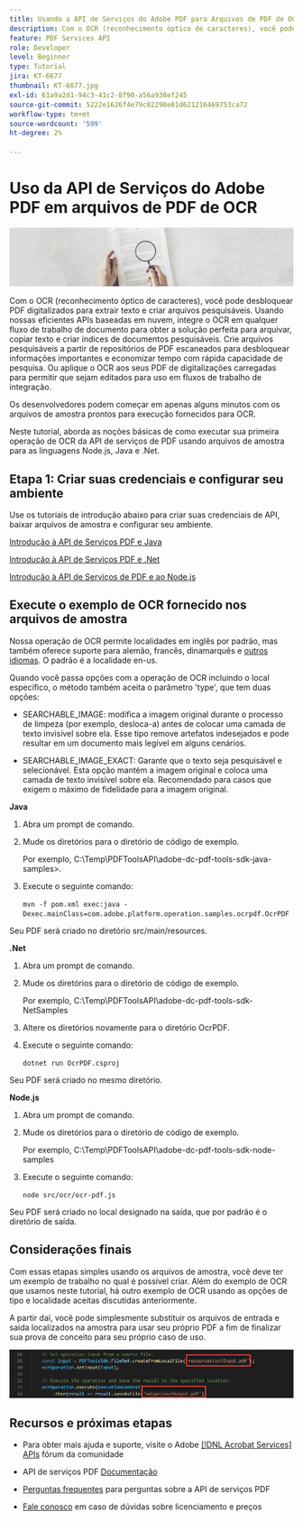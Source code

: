 ```yaml
---
title: Usando a API de Serviços do Adobe PDF para Arquivos de PDF de OCR
description: Com o OCR (reconhecimento óptico de caracteres), você pode desbloquear PDF digitalizados para extrair texto e criar arquivos pesquisáveis
feature: PDF Services API
role: Developer
level: Beginner
type: Tutorial
jira: KT-6677
thumbnail: KT-6677.jpg
exl-id: 61a9a2d1-94c3-41c2-8f90-a56a938ef245
source-git-commit: 5222e1626f4e79c02298e81d621216469753ca72
workflow-type: tm+mt
source-wordcount: '599'
ht-degree: 2%

---
```


# Uso da API de Serviços do Adobe PDF em arquivos de PDF de OCR

![Criar imagem principal do PDF](assets/OCR_hero.jpg)

Com o OCR (reconhecimento óptico de caracteres), você pode desbloquear PDF digitalizados para extrair texto e criar arquivos pesquisáveis. Usando nossas eficientes APIs baseadas em nuvem, integre o OCR em qualquer fluxo de trabalho de documento para obter a solução perfeita para arquivar, copiar texto e criar índices de documentos pesquisáveis. Crie arquivos pesquisáveis a partir de repositórios de PDF escaneados para desbloquear informações importantes e economizar tempo com rápida capacidade de pesquisa. Ou aplique o OCR aos seus PDF de digitalizações carregadas para permitir que sejam editados para uso em fluxos de trabalho de integração.

Os desenvolvedores podem começar em apenas alguns minutos com os arquivos de amostra prontos para execução fornecidos para OCR.

Neste tutorial, aborda as noções básicas de como executar sua primeira operação de OCR da API de serviços de PDF usando arquivos de amostra para as linguagens Node.js, Java e .Net.

## Etapa 1: Criar suas credenciais e configurar seu ambiente

Use os tutoriais de introdução abaixo para criar suas credenciais de API, baixar arquivos de amostra e configurar seu ambiente.

[Introdução à API de Serviços PDF e Java](gettingstartedjava.md)

[Introdução à API de Serviços PDF e .Net](gettingstartednet.md)

[Introdução à API de Serviços de PDF e ao Node.js](createpdffromhtml.md)

## Execute o exemplo de OCR fornecido nos arquivos de amostra

Nossa operação de OCR permite localidades em inglês por padrão, mas também oferece suporte para alemão, francês, dinamarquês e [outros idiomas](https://opensource.adobe.com/pdftools-sdk-docs/release/latest/howtos.html#ocr-with-explicit-language). O padrão é a localidade en-us.

Quando você passa opções com a operação de OCR incluindo o local específico, o método também aceita o parâmetro &#39;type&#39;, que tem duas opções:

* SEARCHABLE_IMAGE: modifica a imagem original durante o processo de limpeza (por exemplo, desloca-a) antes de colocar uma camada de texto invisível sobre ela. Esse tipo remove artefatos indesejados e pode resultar em um documento mais legível em alguns cenários.

* SEARCHABLE_IMAGE_EXACT: Garante que o texto seja pesquisável e selecionável. Esta opção mantém a imagem original e coloca uma camada de texto invisível sobre ela. Recomendado para casos que exigem o máximo de fidelidade para a imagem original.

**Java**

1. Abra um prompt de comando.

1. Mude os diretórios para o diretório de código de exemplo.

   Por exemplo, C:\Temp\PDFToolsAPI\adobe-dc-pdf-tools-sdk-java-samples>.

1. Execute o seguinte comando:

   `mvn -f pom.xml exec:java -Dexec.mainClass=com.adobe.platform.operation.samples.ocrpdf.OcrPDF`

Seu PDF será criado no diretório src/main/resources.

**.Net**

1. Abra um prompt de comando.

1. Mude os diretórios para o diretório de código de exemplo.

   Por exemplo, C:\Temp\PDFToolsAPI\adobe-dc-pdf-tools-sdk-NetSamples

1. Altere os diretórios novamente para o diretório OcrPDF.

1. Execute o seguinte comando:

   `dotnet run OcrPDF.csproj`

Seu PDF será criado no mesmo diretório.

**Node.js**

1. Abra um prompt de comando.

1. Mude os diretórios para o diretório de código de exemplo.

   Por exemplo, C:\Temp\PDFToolsAPI\adobe-dc-pdf-tools-sdk-node-samples

1. Execute o seguinte comando:

   `node src/ocr/ocr-pdf.js`

Seu PDF será criado no local designado na saída, que por padrão é o diretório de saída.

## Considerações finais

Com essas etapas simples usando os arquivos de amostra, você deve ter um exemplo de trabalho no qual é possível criar. Além do exemplo de OCR que usamos neste tutorial, há outro exemplo de OCR usando as opções de tipo e localidade aceitas discutidas anteriormente.

A partir daí, você pode simplesmente substituir os arquivos de entrada e saída localizados na amostra para usar seu próprio PDF a fim de finalizar sua prova de conceito para seu próprio caso de uso.

![Prova de conceito](assets/OCR_poc.png)

## Recursos e próximas etapas

* Para obter mais ajuda e suporte, visite o Adobe [[!DNL Acrobat Services] APIs](https://community.adobe.com/t5/document-cloud-sdk/bd-p/Document-Cloud-SDK?page=1&amp;sort=latest_replies&amp;filter=all) fórum da comunidade

* API de serviços PDF [Documentação](https://www.adobe.com/go/pdftoolsapi_doc)

* [Perguntas frequentes](https://community.adobe.com/t5/document-cloud-sdk/faq-for-document-services-pdf-tools-api/m-p/10726197) para perguntas sobre a API de serviços PDF

* [Fale conosco](https://www.adobe.com/go/pdftoolsapi_requestform) em caso de dúvidas sobre licenciamento e preços
